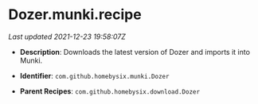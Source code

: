 # Dozer.munki.recipe

_Last updated 2021-12-23 19:58:07Z_

- **Description**: Downloads the latest version of Dozer and imports it into Munki.

- **Identifier**: `com.github.homebysix.munki.Dozer`

- **Parent Recipes**: `com.github.homebysix.download.Dozer`